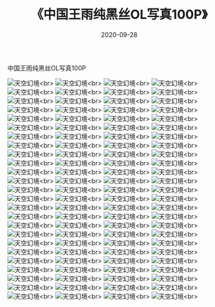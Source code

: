 ﻿---
layout: post
title: 《中国王雨纯黑丝OL写真100P》
date: 2020-09-28
img: http://photo.orgx.cf/性感/2020/中国王雨纯黑丝OL写真100P/000.jpg
tags: [美女,性感,泳衣]
---

中国王雨纯黑丝OL写真100P



![天空幻境](http://photo.orgx.cf/性感/2020/中国王雨纯黑丝OL写真100P/001.jpg''天空幻境'')<br>
![天空幻境](http://photo.orgx.cf/性感/2020/中国王雨纯黑丝OL写真100P/002.jpg''天空幻境'')<br>
![天空幻境](http://photo.orgx.cf/性感/2020/中国王雨纯黑丝OL写真100P/003.jpg''天空幻境'')<br>
![天空幻境](http://photo.orgx.cf/性感/2020/中国王雨纯黑丝OL写真100P/004.jpg''天空幻境'')<br>
![天空幻境](http://photo.orgx.cf/性感/2020/中国王雨纯黑丝OL写真100P/005.jpg''天空幻境'')<br>
![天空幻境](http://photo.orgx.cf/性感/2020/中国王雨纯黑丝OL写真100P/006.jpg''天空幻境'')<br>
![天空幻境](http://photo.orgx.cf/性感/2020/中国王雨纯黑丝OL写真100P/007.jpg''天空幻境'')<br>
![天空幻境](http://photo.orgx.cf/性感/2020/中国王雨纯黑丝OL写真100P/008.jpg''天空幻境'')<br>
![天空幻境](http://photo.orgx.cf/性感/2020/中国王雨纯黑丝OL写真100P/009.jpg''天空幻境'')<br>
![天空幻境](http://photo.orgx.cf/性感/2020/中国王雨纯黑丝OL写真100P/010.jpg''天空幻境'')<br>
![天空幻境](http://photo.orgx.cf/性感/2020/中国王雨纯黑丝OL写真100P/011.jpg''天空幻境'')<br>
![天空幻境](http://photo.orgx.cf/性感/2020/中国王雨纯黑丝OL写真100P/012.jpg''天空幻境'')<br>
![天空幻境](http://photo.orgx.cf/性感/2020/中国王雨纯黑丝OL写真100P/013.jpg''天空幻境'')<br>
![天空幻境](http://photo.orgx.cf/性感/2020/中国王雨纯黑丝OL写真100P/014.jpg''天空幻境'')<br>
![天空幻境](http://photo.orgx.cf/性感/2020/中国王雨纯黑丝OL写真100P/015.jpg''天空幻境'')<br>
![天空幻境](http://photo.orgx.cf/性感/2020/中国王雨纯黑丝OL写真100P/016.jpg''天空幻境'')<br>
![天空幻境](http://photo.orgx.cf/性感/2020/中国王雨纯黑丝OL写真100P/017.jpg''天空幻境'')<br>
![天空幻境](http://photo.orgx.cf/性感/2020/中国王雨纯黑丝OL写真100P/018.jpg''天空幻境'')<br>
![天空幻境](http://photo.orgx.cf/性感/2020/中国王雨纯黑丝OL写真100P/019.jpg''天空幻境'')<br>
![天空幻境](http://photo.orgx.cf/性感/2020/中国王雨纯黑丝OL写真100P/020.jpg''天空幻境'')<br>
![天空幻境](http://photo.orgx.cf/性感/2020/中国王雨纯黑丝OL写真100P/021.jpg''天空幻境'')<br>
![天空幻境](http://photo.orgx.cf/性感/2020/中国王雨纯黑丝OL写真100P/022.jpg''天空幻境'')<br>
![天空幻境](http://photo.orgx.cf/性感/2020/中国王雨纯黑丝OL写真100P/023.jpg''天空幻境'')<br>
![天空幻境](http://photo.orgx.cf/性感/2020/中国王雨纯黑丝OL写真100P/024.jpg''天空幻境'')<br>
![天空幻境](http://photo.orgx.cf/性感/2020/中国王雨纯黑丝OL写真100P/025.jpg''天空幻境'')<br>
![天空幻境](http://photo.orgx.cf/性感/2020/中国王雨纯黑丝OL写真100P/026.jpg''天空幻境'')<br>
![天空幻境](http://photo.orgx.cf/性感/2020/中国王雨纯黑丝OL写真100P/027.jpg''天空幻境'')<br>
![天空幻境](http://photo.orgx.cf/性感/2020/中国王雨纯黑丝OL写真100P/028.jpg''天空幻境'')<br>
![天空幻境](http://photo.orgx.cf/性感/2020/中国王雨纯黑丝OL写真100P/029.jpg''天空幻境'')<br>
![天空幻境](http://photo.orgx.cf/性感/2020/中国王雨纯黑丝OL写真100P/030.jpg''天空幻境'')<br>
![天空幻境](http://photo.orgx.cf/性感/2020/中国王雨纯黑丝OL写真100P/031.jpg''天空幻境'')<br>
![天空幻境](http://photo.orgx.cf/性感/2020/中国王雨纯黑丝OL写真100P/032.jpg''天空幻境'')<br>
![天空幻境](http://photo.orgx.cf/性感/2020/中国王雨纯黑丝OL写真100P/033.jpg''天空幻境'')<br>
![天空幻境](http://photo.orgx.cf/性感/2020/中国王雨纯黑丝OL写真100P/034.jpg''天空幻境'')<br>
![天空幻境](http://photo.orgx.cf/性感/2020/中国王雨纯黑丝OL写真100P/035.jpg''天空幻境'')<br>
![天空幻境](http://photo.orgx.cf/性感/2020/中国王雨纯黑丝OL写真100P/036.jpg''天空幻境'')<br>
![天空幻境](http://photo.orgx.cf/性感/2020/中国王雨纯黑丝OL写真100P/037.jpg''天空幻境'')<br>
![天空幻境](http://photo.orgx.cf/性感/2020/中国王雨纯黑丝OL写真100P/038.jpg''天空幻境'')<br>
![天空幻境](http://photo.orgx.cf/性感/2020/中国王雨纯黑丝OL写真100P/039.jpg''天空幻境'')<br>
![天空幻境](http://photo.orgx.cf/性感/2020/中国王雨纯黑丝OL写真100P/040.jpg''天空幻境'')<br>
![天空幻境](http://photo.orgx.cf/性感/2020/中国王雨纯黑丝OL写真100P/041.jpg''天空幻境'')<br>
![天空幻境](http://photo.orgx.cf/性感/2020/中国王雨纯黑丝OL写真100P/042.jpg''天空幻境'')<br>
![天空幻境](http://photo.orgx.cf/性感/2020/中国王雨纯黑丝OL写真100P/043.jpg''天空幻境'')<br>
![天空幻境](http://photo.orgx.cf/性感/2020/中国王雨纯黑丝OL写真100P/044.jpg''天空幻境'')<br>
![天空幻境](http://photo.orgx.cf/性感/2020/中国王雨纯黑丝OL写真100P/045.jpg''天空幻境'')<br>
![天空幻境](http://photo.orgx.cf/性感/2020/中国王雨纯黑丝OL写真100P/046.jpg''天空幻境'')<br>
![天空幻境](http://photo.orgx.cf/性感/2020/中国王雨纯黑丝OL写真100P/047.jpg''天空幻境'')<br>
![天空幻境](http://photo.orgx.cf/性感/2020/中国王雨纯黑丝OL写真100P/048.jpg''天空幻境'')<br>
![天空幻境](http://photo.orgx.cf/性感/2020/中国王雨纯黑丝OL写真100P/049.jpg''天空幻境'')<br>
![天空幻境](http://photo.orgx.cf/性感/2020/中国王雨纯黑丝OL写真100P/050.jpg''天空幻境'')<br>
![天空幻境](http://photo.orgx.cf/性感/2020/中国王雨纯黑丝OL写真100P/051.jpg''天空幻境'')<br>
![天空幻境](http://photo.orgx.cf/性感/2020/中国王雨纯黑丝OL写真100P/052.jpg''天空幻境'')<br>
![天空幻境](http://photo.orgx.cf/性感/2020/中国王雨纯黑丝OL写真100P/053.jpg''天空幻境'')<br>
![天空幻境](http://photo.orgx.cf/性感/2020/中国王雨纯黑丝OL写真100P/054.jpg''天空幻境'')<br>
![天空幻境](http://photo.orgx.cf/性感/2020/中国王雨纯黑丝OL写真100P/055.jpg''天空幻境'')<br>
![天空幻境](http://photo.orgx.cf/性感/2020/中国王雨纯黑丝OL写真100P/056.jpg''天空幻境'')<br>
![天空幻境](http://photo.orgx.cf/性感/2020/中国王雨纯黑丝OL写真100P/057.jpg''天空幻境'')<br>
![天空幻境](http://photo.orgx.cf/性感/2020/中国王雨纯黑丝OL写真100P/058.jpg''天空幻境'')<br>
![天空幻境](http://photo.orgx.cf/性感/2020/中国王雨纯黑丝OL写真100P/059.jpg''天空幻境'')<br>
![天空幻境](http://photo.orgx.cf/性感/2020/中国王雨纯黑丝OL写真100P/060.jpg''天空幻境'')<br>
![天空幻境](http://photo.orgx.cf/性感/2020/中国王雨纯黑丝OL写真100P/061.jpg''天空幻境'')<br>
![天空幻境](http://photo.orgx.cf/性感/2020/中国王雨纯黑丝OL写真100P/062.jpg''天空幻境'')<br>
![天空幻境](http://photo.orgx.cf/性感/2020/中国王雨纯黑丝OL写真100P/063.jpg''天空幻境'')<br>
![天空幻境](http://photo.orgx.cf/性感/2020/中国王雨纯黑丝OL写真100P/064.jpg''天空幻境'')<br>
![天空幻境](http://photo.orgx.cf/性感/2020/中国王雨纯黑丝OL写真100P/065.jpg''天空幻境'')<br>
![天空幻境](http://photo.orgx.cf/性感/2020/中国王雨纯黑丝OL写真100P/066.jpg''天空幻境'')<br>
![天空幻境](http://photo.orgx.cf/性感/2020/中国王雨纯黑丝OL写真100P/067.jpg''天空幻境'')<br>
![天空幻境](http://photo.orgx.cf/性感/2020/中国王雨纯黑丝OL写真100P/068.jpg''天空幻境'')<br>
![天空幻境](http://photo.orgx.cf/性感/2020/中国王雨纯黑丝OL写真100P/069.jpg''天空幻境'')<br>
![天空幻境](http://photo.orgx.cf/性感/2020/中国王雨纯黑丝OL写真100P/070.jpg''天空幻境'')<br>
![天空幻境](http://photo.orgx.cf/性感/2020/中国王雨纯黑丝OL写真100P/071.jpg''天空幻境'')<br>
![天空幻境](http://photo.orgx.cf/性感/2020/中国王雨纯黑丝OL写真100P/072.jpg''天空幻境'')<br>
![天空幻境](http://photo.orgx.cf/性感/2020/中国王雨纯黑丝OL写真100P/073.jpg''天空幻境'')<br>
![天空幻境](http://photo.orgx.cf/性感/2020/中国王雨纯黑丝OL写真100P/074.jpg''天空幻境'')<br>
![天空幻境](http://photo.orgx.cf/性感/2020/中国王雨纯黑丝OL写真100P/075.jpg''天空幻境'')<br>
![天空幻境](http://photo.orgx.cf/性感/2020/中国王雨纯黑丝OL写真100P/076.jpg''天空幻境'')<br>
![天空幻境](http://photo.orgx.cf/性感/2020/中国王雨纯黑丝OL写真100P/077.jpg''天空幻境'')<br>
![天空幻境](http://photo.orgx.cf/性感/2020/中国王雨纯黑丝OL写真100P/078.jpg''天空幻境'')<br>
![天空幻境](http://photo.orgx.cf/性感/2020/中国王雨纯黑丝OL写真100P/079.jpg''天空幻境'')<br>
![天空幻境](http://photo.orgx.cf/性感/2020/中国王雨纯黑丝OL写真100P/080.jpg''天空幻境'')<br>
![天空幻境](http://photo.orgx.cf/性感/2020/中国王雨纯黑丝OL写真100P/081.jpg''天空幻境'')<br>
![天空幻境](http://photo.orgx.cf/性感/2020/中国王雨纯黑丝OL写真100P/082.jpg''天空幻境'')<br>
![天空幻境](http://photo.orgx.cf/性感/2020/中国王雨纯黑丝OL写真100P/083.jpg''天空幻境'')<br>
![天空幻境](http://photo.orgx.cf/性感/2020/中国王雨纯黑丝OL写真100P/084.jpg''天空幻境'')<br>
![天空幻境](http://photo.orgx.cf/性感/2020/中国王雨纯黑丝OL写真100P/085.jpg''天空幻境'')<br>
![天空幻境](http://photo.orgx.cf/性感/2020/中国王雨纯黑丝OL写真100P/086.jpg''天空幻境'')<br>
![天空幻境](http://photo.orgx.cf/性感/2020/中国王雨纯黑丝OL写真100P/087.jpg''天空幻境'')<br>
![天空幻境](http://photo.orgx.cf/性感/2020/中国王雨纯黑丝OL写真100P/088.jpg''天空幻境'')<br>
![天空幻境](http://photo.orgx.cf/性感/2020/中国王雨纯黑丝OL写真100P/089.jpg''天空幻境'')<br>
![天空幻境](http://photo.orgx.cf/性感/2020/中国王雨纯黑丝OL写真100P/090.jpg''天空幻境'')<br>
![天空幻境](http://photo.orgx.cf/性感/2020/中国王雨纯黑丝OL写真100P/091.jpg''天空幻境'')<br>
![天空幻境](http://photo.orgx.cf/性感/2020/中国王雨纯黑丝OL写真100P/092.jpg''天空幻境'')<br>
![天空幻境](http://photo.orgx.cf/性感/2020/中国王雨纯黑丝OL写真100P/093.jpg''天空幻境'')<br>
![天空幻境](http://photo.orgx.cf/性感/2020/中国王雨纯黑丝OL写真100P/094.jpg''天空幻境'')<br>
![天空幻境](http://photo.orgx.cf/性感/2020/中国王雨纯黑丝OL写真100P/095.jpg''天空幻境'')<br>
![天空幻境](http://photo.orgx.cf/性感/2020/中国王雨纯黑丝OL写真100P/096.jpg''天空幻境'')<br>
![天空幻境](http://photo.orgx.cf/性感/2020/中国王雨纯黑丝OL写真100P/097.jpg''天空幻境'')<br>
![天空幻境](http://photo.orgx.cf/性感/2020/中国王雨纯黑丝OL写真100P/098.jpg''天空幻境'')<br>
![天空幻境](http://photo.orgx.cf/性感/2020/中国王雨纯黑丝OL写真100P/099.jpg''天空幻境'')<br>
![天空幻境](http://photo.orgx.cf/性感/2020/中国王雨纯黑丝OL写真100P/100.jpg''天空幻境'')<br>